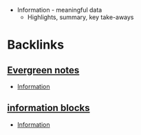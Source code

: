- Information - meaningful data
    - Highlights, summary, key take-aways

# Backlinks
## [Evergreen notes](<Evergreen notes.md>)
- [Information](<Information.md>)

## [information blocks](<information blocks.md>)
- [Information](<Information.md>)

